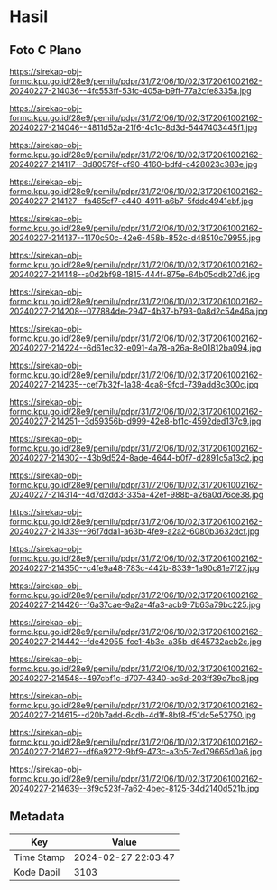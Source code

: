 # Hasil

## Foto C Plano

https://sirekap-obj-formc.kpu.go.id/28e9/pemilu/pdpr/31/72/06/10/02/3172061002162-20240227-214036--4fc553ff-53fc-405a-b9ff-77a2cfe8335a.jpg

https://sirekap-obj-formc.kpu.go.id/28e9/pemilu/pdpr/31/72/06/10/02/3172061002162-20240227-214046--4811d52a-21f6-4c1c-8d3d-5447403445f1.jpg

https://sirekap-obj-formc.kpu.go.id/28e9/pemilu/pdpr/31/72/06/10/02/3172061002162-20240227-214117--3d80579f-cf90-4160-bdfd-c428023c383e.jpg

https://sirekap-obj-formc.kpu.go.id/28e9/pemilu/pdpr/31/72/06/10/02/3172061002162-20240227-214127--fa465cf7-c440-4911-a6b7-5fddc4941ebf.jpg

https://sirekap-obj-formc.kpu.go.id/28e9/pemilu/pdpr/31/72/06/10/02/3172061002162-20240227-214137--1170c50c-42e6-458b-852c-d48510c79955.jpg

https://sirekap-obj-formc.kpu.go.id/28e9/pemilu/pdpr/31/72/06/10/02/3172061002162-20240227-214148--a0d2bf98-1815-444f-875e-64b05ddb27d6.jpg

https://sirekap-obj-formc.kpu.go.id/28e9/pemilu/pdpr/31/72/06/10/02/3172061002162-20240227-214208--077884de-2947-4b37-b793-0a8d2c54e46a.jpg

https://sirekap-obj-formc.kpu.go.id/28e9/pemilu/pdpr/31/72/06/10/02/3172061002162-20240227-214224--6d61ec32-e091-4a78-a26a-8e01812ba094.jpg

https://sirekap-obj-formc.kpu.go.id/28e9/pemilu/pdpr/31/72/06/10/02/3172061002162-20240227-214235--cef7b32f-1a38-4ca8-9fcd-739add8c300c.jpg

https://sirekap-obj-formc.kpu.go.id/28e9/pemilu/pdpr/31/72/06/10/02/3172061002162-20240227-214251--3d59356b-d999-42e8-bf1c-4592ded137c9.jpg

https://sirekap-obj-formc.kpu.go.id/28e9/pemilu/pdpr/31/72/06/10/02/3172061002162-20240227-214302--43b9d524-8ade-4644-b0f7-d2891c5a13c2.jpg

https://sirekap-obj-formc.kpu.go.id/28e9/pemilu/pdpr/31/72/06/10/02/3172061002162-20240227-214314--4d7d2dd3-335a-42ef-988b-a26a0d76ce38.jpg

https://sirekap-obj-formc.kpu.go.id/28e9/pemilu/pdpr/31/72/06/10/02/3172061002162-20240227-214339--96f7dda1-a63b-4fe9-a2a2-6080b3632dcf.jpg

https://sirekap-obj-formc.kpu.go.id/28e9/pemilu/pdpr/31/72/06/10/02/3172061002162-20240227-214350--c4fe9a48-783c-442b-8339-1a90c81e7f27.jpg

https://sirekap-obj-formc.kpu.go.id/28e9/pemilu/pdpr/31/72/06/10/02/3172061002162-20240227-214426--f6a37cae-9a2a-4fa3-acb9-7b63a79bc225.jpg

https://sirekap-obj-formc.kpu.go.id/28e9/pemilu/pdpr/31/72/06/10/02/3172061002162-20240227-214442--fde42955-fce1-4b3e-a35b-d645732aeb2c.jpg

https://sirekap-obj-formc.kpu.go.id/28e9/pemilu/pdpr/31/72/06/10/02/3172061002162-20240227-214548--497cbf1c-d707-4340-ac6d-203ff39c7bc8.jpg

https://sirekap-obj-formc.kpu.go.id/28e9/pemilu/pdpr/31/72/06/10/02/3172061002162-20240227-214615--d20b7add-6cdb-4d1f-8bf8-f51dc5e52750.jpg

https://sirekap-obj-formc.kpu.go.id/28e9/pemilu/pdpr/31/72/06/10/02/3172061002162-20240227-214627--df6a9272-9bf9-473c-a3b5-7ed79665d0a6.jpg

https://sirekap-obj-formc.kpu.go.id/28e9/pemilu/pdpr/31/72/06/10/02/3172061002162-20240227-214639--3f9c523f-7a62-4bec-8125-34d2140d521b.jpg


## Metadata

| Key        | Value               |
| ---------- | ------------------- |
| Time Stamp | 2024-02-27 22:03:47 |
| Kode Dapil | 3103                |



